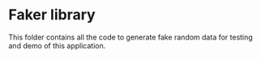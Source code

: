<!-- @format -->

# Faker library

This folder contains all the code to generate fake random data for testing and demo of this application.
